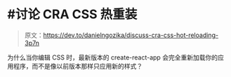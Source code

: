 # #讨论 CRA CSS 热重装

> 原文：<https://dev.to/danielngozika/discuss-cra-css-hot-reloading-3p7n>

为什么当你编辑 CSS 时，最新版本的 create-react-app 会完全重新加载你的应用程序，而不是像以前版本那样只应用新的样式？